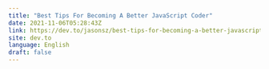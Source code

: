 ```yaml
---
title: "Best Tips For Becoming A Better JavaScript Coder"
date: 2021-11-06T05:28:43Z
link: https://dev.to/jasonsz/best-tips-for-becoming-a-better-javascript-coder-3m7f?utm_medium=RSS&utm_source=news.12bit.vn
site: dev.to
language: English
draft: false
---
```

